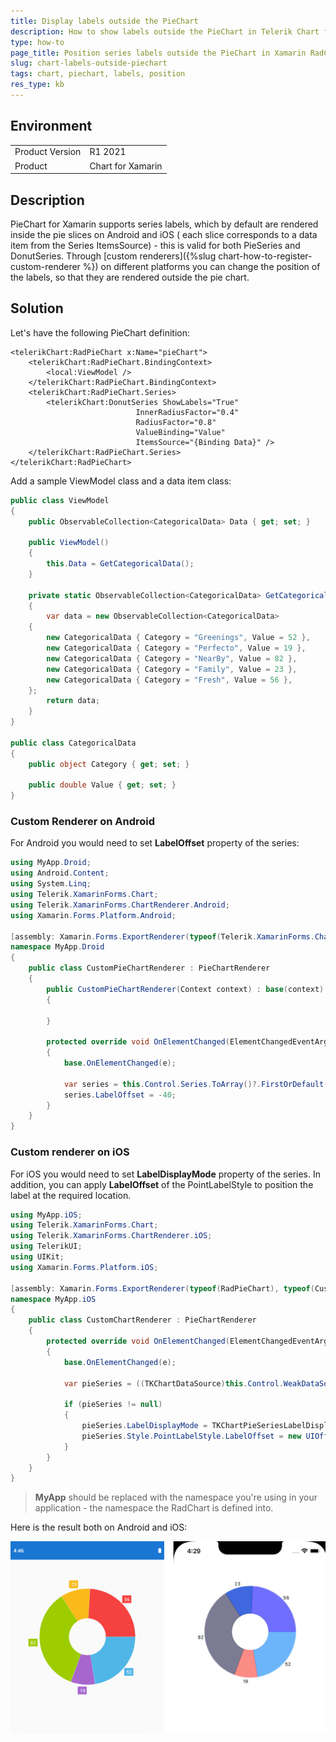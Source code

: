 ```yaml
---
title: Display labels outside the PieChart
description: How to show labels outside the PieChart in Telerik Chart for Xamarin
type: how-to
page_title: Position series labels outside the PieChart in Xamarin RadChart control
slug: chart-labels-outside-piechart
tags: chart, piechart, labels, position
res_type: kb
---
```


## Environment
<table>
	<tbody>
		<tr>
			<td>Product Version</td>
			<td>R1 2021</td>
		</tr>
		<tr>
			<td>Product</td>
			<td>Chart for Xamarin</td>
		</tr>
	</tbody>
</table>


## Description

PieChart for Xamarin supports series labels, which by default are rendered inside the pie slices on Android and iOS ( each slice corresponds to a data item from the Series ItemsSource) - this is valid for both PieSeries and DonutSeries. Through [custom renderers]({%slug chart-how-to-register-custom-renderer %}) on different platforms you can change the position of the labels, so that they are rendered outside the pie chart.

## Solution

Let's have the following PieChart definition:

```XAML
<telerikChart:RadPieChart x:Name="pieChart">
    <telerikChart:RadPieChart.BindingContext>
        <local:ViewModel />
    </telerikChart:RadPieChart.BindingContext>
    <telerikChart:RadPieChart.Series>
        <telerikChart:DonutSeries ShowLabels="True"
                            InnerRadiusFactor="0.4"
							RadiusFactor="0.8"    
                            ValueBinding="Value"                                   
                            ItemsSource="{Binding Data}" />
    </telerikChart:RadPieChart.Series>
</telerikChart:RadPieChart>
```

Add a sample ViewModel class and a data item class:

```C#
public class ViewModel
{
    public ObservableCollection<CategoricalData> Data { get; set; }

    public ViewModel()
    {
        this.Data = GetCategoricalData();
    }

    private static ObservableCollection<CategoricalData> GetCategoricalData()
    {
        var data = new ObservableCollection<CategoricalData>
    {
        new CategoricalData { Category = "Greenings", Value = 52 },
        new CategoricalData { Category = "Perfecto", Value = 19 },
        new CategoricalData { Category = "NearBy", Value = 82 },
        new CategoricalData { Category = "Family", Value = 23 },
        new CategoricalData { Category = "Fresh", Value = 56 },
    };
        return data;
    }
}

public class CategoricalData
{
    public object Category { get; set; }

    public double Value { get; set; }
}
```

### Custom Renderer on Android

For Android you would need to set **LabelOffset** property of the series:

```C#
using MyApp.Droid;
using Android.Content;
using System.Linq;
using Telerik.XamarinForms.Chart;
using Telerik.XamarinForms.ChartRenderer.Android;
using Xamarin.Forms.Platform.Android;

[assembly: Xamarin.Forms.ExportRenderer(typeof(Telerik.XamarinForms.Chart.RadPieChart), typeof(CustomPieChartRenderer))]
namespace MyApp.Droid
{
    public class CustomPieChartRenderer : PieChartRenderer
    {
        public CustomPieChartRenderer(Context context) : base(context)
        {
         
        }

        protected override void OnElementChanged(ElementChangedEventArgs<RadPieChart> e)
        {
            base.OnElementChanged(e);

            var series = this.Control.Series.ToArray()?.FirstOrDefault() as Com.Telerik.Widget.Chart.Visualization.PieChart.DoughnutSeries;
            series.LabelOffset = -40;           
        }
    }
}
```

### Custom renderer on iOS

For iOS you would need to set **LabelDisplayMode** property of the series. In addition, you can apply **LabelOffset** of the PointLabelStyle to position the label at the required location.

```C#
using MyApp.iOS;
using Telerik.XamarinForms.Chart;
using Telerik.XamarinForms.ChartRenderer.iOS;
using TelerikUI;
using UIKit;
using Xamarin.Forms.Platform.iOS;

[assembly: Xamarin.Forms.ExportRenderer(typeof(RadPieChart), typeof(CustomChartRenderer))]
namespace MyApp.iOS
{
    public class CustomChartRenderer : PieChartRenderer
    {
        protected override void OnElementChanged(ElementChangedEventArgs<RadPieChart> e)
        {
            base.OnElementChanged(e);

            var pieSeries = ((TKChartDataSource)this.Control.WeakDataSource).GetSeries(this.Control, 0) as TKChartPieSeries;

            if (pieSeries != null)
            {
                pieSeries.LabelDisplayMode = TKChartPieSeriesLabelDisplayMode.Outside;
                pieSeries.Style.PointLabelStyle.LabelOffset = new UIOffset(10, 0);
            }
        }
    }
}
```

> **MyApp** should be replaced with the namespace you're using in your application - the namespace the RadChart is defined into.

Here is the result both on Android and iOS:

![](images/chart-labels-outside-piechart.png)